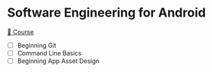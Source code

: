 # Software Engineering for Android

[📗 Course](https://www.raywenderlich.com/android/paths/androidsoftware)

- [ ] Beginning Git
- [ ] Command Line Basics
- [ ] Beginning App Asset Design
